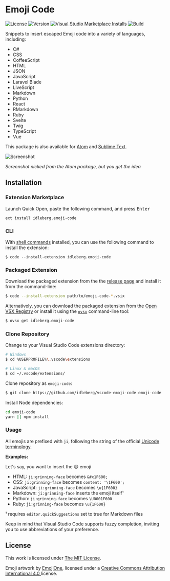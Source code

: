 # Emoji Code

[![License](https://img.shields.io/github/license/idleberg/vscode-emoji-code?style=for-the-badge)](LICENSE)
[![Version](https://img.shields.io/github/v/release/idleberg/vscode-emoji-code?style=for-the-badge)](https://github.com/idleberg/vscode-emoji-code/releases)
[![Visual Studio Marketplace Installs](https://img.shields.io/visual-studio-marketplace/i/idleberg.applescript?style=for-the-badge)](https://marketplace.visualstudio.com/items?itemName=idleberg.applescript)
[![Build](https://img.shields.io/github/actions/workflow/status/idleberg/vscode-emoji-code/default.yml?style=for-the-badge)](https://github.com/idleberg/vscode-emoji-code/actions)

Snippets to insert escaped Emoji code into a variety of languages, including:

- C#
- CSS
- CoffeeScript
- HTML
- JSON
- JavaScript
- Laravel Blade
- LiveScript
- Markdown
- Python
- React
- RMarkdown
- Ruby
- Svelte
- Twig
- TypeScript
- Vue

This package is also available for [Atom](https://github.com/idleberg/atom-emoji-code) and [Sublime Text](https://github.com/idleberg/sublime-emoji-code).

![Screenshot](https://raw.github.com/idleberg/vscode-emoji-code/master/screenshot.gif)

*Screenshot nicked from the Atom package, but you get the idea*

## Installation

### Extension Marketplace

Launch Quick Open, paste the following command, and press <kbd>Enter</kbd>

`ext install idleberg.emoji-code`

### CLI

With [shell commands](https://code.visualstudio.com/docs/editor/command-line) installed, you can use the following command to install the extension:

`$ code --install-extension idleberg.emoji-code`

### Packaged Extension

Download the packaged extension from the the [release page](https://github.com/idleberg/vscode-emoji-code/releases) and install it from the command-line:

```bash
$ code --install-extension path/to/emoji-code-*.vsix
```

Alternatively, you can download the packaged extension from the [Open VSX Registry](https://open-vsx.org/) or install it using the [`ovsx`](https://www.npmjs.com/package/ovsx) command-line tool:

```bash
$ ovsx get idleberg.emoji-code
```

### Clone Repository

Change to your Visual Studio Code extensions directory:

```bash
# Windows
$ cd %USERPROFILE%\.vscode\extensions

# Linux & macOS
$ cd ~/.vscode/extensions/
```

Clone repository as `emoji-code`:

```bash
$ git clone https://github.com/idleberg/vscode-emoji-code emoji-code
```

Install Node dependencies:

```bash
cd emoji-code
yarn || npm install
```

### Usage

All emojis are prefixed with `ji`, following the string of the official [Unicode terminology](http://unicode.org/Public/emoji/3.0/emoji-sequences.txt).

**Examples:**

Let's say, you want to insert the 😄  emoji

* HTML: `ji:grinning-face` becomes `&#x1F600;`
* CSS: `ji:grinning-face` becomes `content: '\1F600';`
* JavaScript: `ji:grinning-face` becomes `\u{1F600}`
* Markdown: `ji:grinning-face` inserts the emoji itself¹
* Python: `ji:grinning-face` becomes `\U0001F600`
* Ruby: `ji:grinning-face` becomes `\u{1F600}`

¹ requires `editor.quickSuggestions` set to true for Markdown files

Keep in mind that Visual Studio Code supports fuzzy completion, inviting you to use abbreviations of your preference.

## License

This work is licensed under [The MIT License](https://opensource.org/licenses/MIT).

Emoji artwork by [EmojiOne](https://www.emojione.com/), licensed under a [Creative Commons Attribution International 4.0 ](https://creativecommons.org/licenses/by/4.0/legalcode) license.
